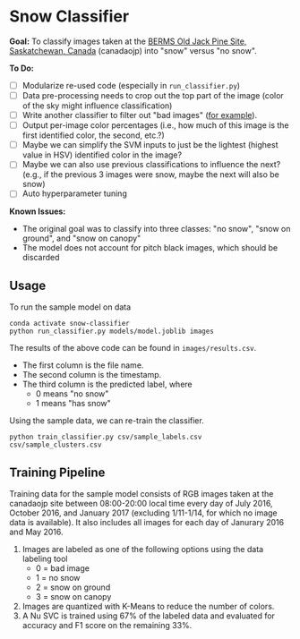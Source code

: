 # Snow Classifier

**Goal:** To classify images taken at the [BERMS Old Jack Pine Site, Saskatchewan, Canada](https://phenocam.sr.unh.edu/webcam/sites/canadaojp/) (canadaojp) into "snow" versus "no snow".

**To Do:**

- [ ] Modularize re-used code (especially in `run_classifier.py`)
- [ ] Data pre-processing needs to crop out the top part of the image (color of the sky might influence classification)
- [ ] Write another classifier to filter out "bad images" ([for example](https://phenocam.sr.unh.edu/data/archive/canadaojp/2020/11/canadaojp_2020_11_30_175959.jpg)).
- [ ] Output per-image color percentages (i.e., how much of this image is the first identified color, the second, etc.?)
- [ ] Maybe we can simplify the SVM inputs to just be the lightest (highest value in HSV) identified color in the image?
- [ ] Maybe we can also use previous classifications to influence the next? (e.g., if the previous 3 images were snow, maybe the next will also be snow)
- [ ] Auto hyperparameter tuning

**Known Issues:**

- The original goal was to classify into three classes: "no snow", "snow on ground", and "snow on canopy"
- The model does not account for pitch black images, which should be discarded

## Usage

To run the sample model on data

```
conda activate snow-classifier
python run_classifier.py models/model.joblib images
```

The results of the above code can be found in `images/results.csv`.

- The first column is the file name.
- The second column is the timestamp.
- The third column is the predicted label, where
  - 0 means "no snow"
  - 1 means "has snow"

Using the sample data, we can re-train the classifier.

```
python train_classifier.py csv/sample_labels.csv csv/sample_clusters.csv
```

## Training Pipeline

Training data for the sample model consists of RGB images taken at the canadaojp site between 08:00-20:00 local time every day of July 2016, October 2016, and January 2017 (excluding 1/11-1/14, for which no image data is available). It also includes all images for each day of Janurary 2016 and May 2016.

1. Images are labeled as one of the following options using the data labeling tool
   - 0 = bad image
   - 1 = no snow
   - 2 = snow on ground
   - 3 = snow on canopy
2. Images are quantized with K-Means to reduce the number of colors.
3. A Nu SVC is trained using 67% of the labeled data and evaluated for accuracy and F1 score on the remaining 33%.
